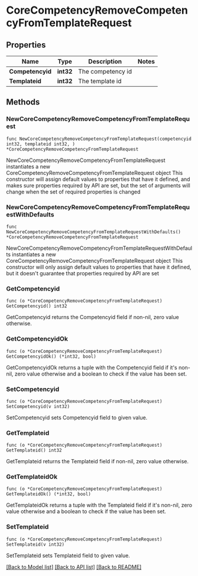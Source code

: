 # CoreCompetencyRemoveCompetencyFromTemplateRequest

## Properties

Name | Type | Description | Notes
------------ | ------------- | ------------- | -------------
**Competencyid** | **int32** | The competency id | 
**Templateid** | **int32** | The template id | 

## Methods

### NewCoreCompetencyRemoveCompetencyFromTemplateRequest

`func NewCoreCompetencyRemoveCompetencyFromTemplateRequest(competencyid int32, templateid int32, ) *CoreCompetencyRemoveCompetencyFromTemplateRequest`

NewCoreCompetencyRemoveCompetencyFromTemplateRequest instantiates a new CoreCompetencyRemoveCompetencyFromTemplateRequest object
This constructor will assign default values to properties that have it defined,
and makes sure properties required by API are set, but the set of arguments
will change when the set of required properties is changed

### NewCoreCompetencyRemoveCompetencyFromTemplateRequestWithDefaults

`func NewCoreCompetencyRemoveCompetencyFromTemplateRequestWithDefaults() *CoreCompetencyRemoveCompetencyFromTemplateRequest`

NewCoreCompetencyRemoveCompetencyFromTemplateRequestWithDefaults instantiates a new CoreCompetencyRemoveCompetencyFromTemplateRequest object
This constructor will only assign default values to properties that have it defined,
but it doesn't guarantee that properties required by API are set

### GetCompetencyid

`func (o *CoreCompetencyRemoveCompetencyFromTemplateRequest) GetCompetencyid() int32`

GetCompetencyid returns the Competencyid field if non-nil, zero value otherwise.

### GetCompetencyidOk

`func (o *CoreCompetencyRemoveCompetencyFromTemplateRequest) GetCompetencyidOk() (*int32, bool)`

GetCompetencyidOk returns a tuple with the Competencyid field if it's non-nil, zero value otherwise
and a boolean to check if the value has been set.

### SetCompetencyid

`func (o *CoreCompetencyRemoveCompetencyFromTemplateRequest) SetCompetencyid(v int32)`

SetCompetencyid sets Competencyid field to given value.


### GetTemplateid

`func (o *CoreCompetencyRemoveCompetencyFromTemplateRequest) GetTemplateid() int32`

GetTemplateid returns the Templateid field if non-nil, zero value otherwise.

### GetTemplateidOk

`func (o *CoreCompetencyRemoveCompetencyFromTemplateRequest) GetTemplateidOk() (*int32, bool)`

GetTemplateidOk returns a tuple with the Templateid field if it's non-nil, zero value otherwise
and a boolean to check if the value has been set.

### SetTemplateid

`func (o *CoreCompetencyRemoveCompetencyFromTemplateRequest) SetTemplateid(v int32)`

SetTemplateid sets Templateid field to given value.



[[Back to Model list]](../README.md#documentation-for-models) [[Back to API list]](../README.md#documentation-for-api-endpoints) [[Back to README]](../README.md)


